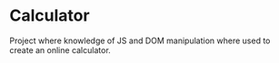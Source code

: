 # Calculator
 Project where knowledge of JS and DOM manipulation where used to create an online calculator.
